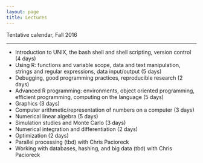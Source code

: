 ```yaml
---
layout: page
title: Lectures
---
```


Tentative calendar, Fall 2016

-----

- Introduction to UNIX, the bash shell and
 shell scripting, version control (4 days)
- Using R: functions and variable scope, data and text manipulation, strings
 and regular expressions, data input/output (5 days)
- Debugging, good programming practices, reproducible research (2 days)
- Advanced R programming: environments, object oriented programming, efficient
 programming, computing on the language (5 days)
- Graphics (3 days)
- Computer arithmetic/representation of numbers on a computer (3 days)
- Numerical linear algebra (5 days)
- Simulation studies and Monte Carlo (3 days)
- Numerical integration and differentiation (2 days)
- Optimization (2 days)
- Parallel processing (tbd) with Chris Pacioreck
- Working with databases, hashing, and big data (tbd) with Chris Pacioreck
